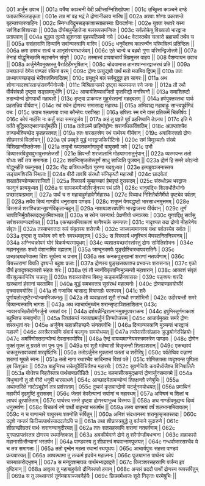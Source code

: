001  	अर्जुन उवाच ||
001a 	यत्रैषा काञ्चनी वेदी प्रदीप्ताग्निशिखोपमा |
001c 	उच्छ्रिता काञ्चने दण्डे पताकाभिरलङ्कृता |
001e 	तत्र मां वह भद्रं ते द्रोणानीकाय मारिष ||
002a 	अश्वाः शोणाः प्रकाशन्ते बृहन्तश्चारुवाहिनः |
002c 	स्निग्धविद्रुमसङ्काशास्ताम्रास्याः प्रियदर्शनाः |
002e 	युक्ता रथवरे यस्य सर्वशिक्षाविशारदाः ||
003a 	दीर्घबाहुर्महातेजा बलरूपसमन्वितः |
003c 	सर्वलोकेषु विख्यातो भारद्वाजः प्रतापवान् ||
004a 	बुद्ध्या तुल्यो ह्युशनसा बृहस्पतिसमो नये |
004c 	वेदास्तथैव चत्वारो ब्रह्मचर्यं तथैव च ||
005a 	ससंहाराणि दिव्यानि सर्वाण्यस्त्राणि मारिष |
005c 	धनुर्वेदश्च कार्त्स्न्येन यस्मिन्नित्यं प्रतिष्ठितः ||
006a 	क्षमा दमश्च सत्यं च आनृशंस्यमथार्जवम् |
006c 	एते चान्ये च बहवो गुणा यस्मिन्द्विजोत्तमे ||
007a 	तेनाहं योद्धुमिच्छामि महाभागेन संयुगे |
007c 	तस्मात्त्वं प्रापयाचार्यं क्षिप्रमुत्तर वाहय ||
008  	वैशम्पायन उवाच ||
008a 	अर्जुनेनैवमुक्तस्तु वैराटिर्हेमभूषितान् |
008c 	चोदयामास तानश्वान्भारद्वाजरथं प्रति ||
009a 	तमापतन्तं वेगेन पाण्डवं रथिनां वरम् |
009c 	द्रोणः प्रत्युद्ययौ पार्थं मत्तो मत्तमिव द्विपम् ||
010a 	ततः प्राध्मापयच्छङ्खं भेरीशतनिनादितम् |
010c 	प्रचुक्षुभे बलं सर्वमुद्धूत इव सागरः ||
011a 	अथ शोणान्सदश्वांस्तान्हंसवर्णैर्मनोजवैः |
011c 	मिश्रितान्समरे दृष्ट्वा व्यस्मयन्त रणे जनाः ||
012a 	तौ रथौ वीर्यसंपन्नौ दृष्ट्वा सङ्ग्राममूर्धनि |
012c 	आचार्यशिष्यावजितौ कृतविद्यौ मनस्विनौ ||
013a 	समाश्लिष्टौ तदान्योन्यं द्रोणपार्थौ महाबलौ |
013c 	दृष्ट्वा प्राकम्पत मुहुर्भरतानां महद्बलम् ||
014a 	हर्षयुक्तस्तथा पार्थः प्रहसन्निव वीर्यवान् |
014c 	रथं रथेन द्रोणस्य समासाद्य महारथः ||
015a 	अभिवाद्य महाबाहुः सान्त्वपूर्वमिदं वचः |
015c 	उवाच श्लक्ष्णया वाचा कौन्तेयः परवीरहा ||
016a 	उषिताः स्म वने वासं प्रतिकर्म चिकीर्षवः |
016c 	कोपं नार्हसि नः कर्तुं सदा समरदुर्जय ||
017a 	अहं तु प्रहृते पूर्वं प्रहरिष्यामि तेऽनघ |
017c 	इति मे वर्तते बुद्धिस्तद्भवान्कर्तुमर्हति ||
018a 	ततोऽस्मै प्राहिणोद्द्रोणः शरानधिकविंशतिम् |
018c 	अप्राप्तांश्चैव तान्पार्थश्चिच्छेद कृतहस्तवत् ||
019a 	ततः शरसहस्रेण रथं पार्थस्य वीर्यवान् |
019c 	अवाकिरत्ततो द्रोणः शीघ्रमस्त्रं विदर्शयन् ||
020a 	एवं प्रववृते युद्धं भारद्वाजकिरीटिनोः |
020c 	समं विमुञ्चतोः संख्ये विशिखान्दीप्ततेजसः ||
021a 	तावुभौ ख्यातकर्माणावुभौ वायुसमौ जवे |
021c 	उभौ दिव्यास्त्रविदुषावुभावुत्तमतेजसौ |
021e 	क्षिपन्तौ शरजालानि मोहयामासतुर्नृपान् ||
022a 	व्यस्मयन्त ततो योधाः सर्वे तत्र समागताः |
022c 	शरान्विसृजतोस्तूर्णं साधु साध्विति पूजयन् ||
023a 	द्रोणं हि समरे कोऽन्यो योद्धुमर्हति फल्गुनात् |
023c 	रौद्रः क्षत्रियधर्मोऽयं गुरुणा यदयुध्यत |
023e 	इत्यब्रुवञ्जनास्तत्र सङ्ग्रामशिरसि स्थिताः ||
024a 	वीरौ तावपि संरब्धौ संनिकृष्टौ महारथौ |
024c 	छादयेतां शरव्रातैरन्योन्यमपराजितौ ||
025a 	विस्फार्य सुमहच्चापं हेमपृष्ठं दुरासदम् |
025c 	संरब्धोऽथ भरद्वाजः फल्गुनं प्रत्ययुध्यत ||
026a 	स सायकमयैर्जालैरर्जुनस्य रथं प्रति |
026c 	भानुमद्भिः शिलाधौतैर्भानोः प्रच्छादयत्प्रभाम् ||
027a 	पार्थं च स महाबाहुर्महावेगैर्महारथः |
027c 	विव्याध निशितैर्बाणैर्मेघो वृष्ट्येव पर्वतम् ||
028a 	तथैव दिव्यं गाण्डीवं धनुरादाय पाण्डवः |
028c 	शत्रुघ्नं वेगवद्धृष्टो भारसाधनमुत्तमम् |
028e 	विससर्ज शरांश्चित्रान्सुवर्णविकृतान्बहून् ||
029a 	नाशयञ्शरवर्षाणि भारद्वाजस्य वीर्यवान् |
029c 	तूर्णं चापविनिर्मुक्तैस्तदद्भुतमिवाभवत् || 
030a 	स रथेन चरन्पार्थः प्रेक्षणीयो धनञ्जयः |
030c 	युगपद्दिक्षु सर्वासु सर्वशस्त्राण्यदर्शयत् ||
031a 	एकच्छायमिवाकाशं बाणैश्चक्रे समन्ततः |
031c 	नादृश्यत तदा द्रोणो नीहारेणेव संवृतः ||
032a 	तस्याभवत्तदा रूपं संवृतस्य शरोत्तमैः |
032c 	जाज्वल्यमानस्य यथा पर्वतस्येव सर्वतः ||
033a 	दृष्ट्वा तु पार्थस्य रणे शरैः स्वरथमावृतम् |
033c 	स विस्फार्य धनुश्चित्रं मेघस्तनितनिस्वनम् ||
034a 	अग्निचक्रोपमं घोरं विकर्षन्परमायुधम् |
034c 	व्यशातयच्छरांस्तांस्तु द्रोणः समितिशोभनः |
034e 	महानभूत्ततः शब्दो वंशानामिव दह्यताम् ||
035a 	जाम्बूनदमयैः पुङ्खैश्चित्रचापवरातिगैः |
035c	प्राच्छादयदमेयात्मा दिशः सूर्यस्य च प्रभाम् ||
036a 	ततः कनकपुङ्खानां शराणां नतपर्वणाम् |
036c 	वियच्चराणां वियति दृश्यन्ते बहुशः प्रजाः ||
037a 	द्रोणस्य पुङ्खसक्ताश्च प्रभवन्तः शरासनात् |
037c 	एको दीर्घ इवादृश्यदाकाशे संहतः शरः ||
038a 	एवं तौ स्वर्णविकृतान्विमुञ्चन्तौ महाशरान् |
038c 	आकाशं संवृतं वीरावुल्काभिरिव चक्रतुः ||
039a 	शरास्तयोश्च विबभुः कङ्कबर्हिणवाससः |
039c 	पङ्क्त्यः शरदि खस्थानां हंसानां चरतामिव ||
040a 	युद्धं समभवत्तत्र सुसंरब्धं महात्मनोः |
040c 	द्रोणपाण्डवयोर्घोरं वृत्रवासवयोरिव ||
041a 	तौ गजाविव चासाद्य विषाणाग्रैः परस्परम् |
041c 	शरैः पूर्णायतोत्सृष्टैरन्योन्यमभिजघ्नतुः ||
042a 	तौ व्यवाहरतां शूरौ संरब्धौ रणशोभिनौ |
042c 	उदीरयन्तौ समरे दिव्यान्यस्त्राणि भागशः ||
043a 	अथ त्वाचार्यमुख्येन शरान्सृष्टाञ्शिलाशितान्
043c 	न्यवारयच्छितैर्बाणैरर्जुनो जयतां वरः ||
044a 	दर्शयन्नैन्द्रिरात्मानमुग्रमुग्रपराक्रमः |
044c 	इषुभिस्तूर्णमाकाशं बहुभिश्च समावृणोत् ||
045a 	जिघांसन्तं नरव्याघ्रमर्जुनं तिग्मतेजसम् |
045c 	आचार्यमुख्यः समरे द्रोणः शस्त्रभृतां वरः |
045e 	अर्जुनेन सहाक्रीडच्छरैः संनतपर्वभिः ||
046a 	दिव्यान्यस्त्राणि मुञ्चन्तं भारद्वाजं महारणे |
046c 	अस्त्रैरस्त्राणि संवार्य फल्गुनः समयोधयत् ||
047a 	तयोरासीत्संप्रहारः क्रुद्धयोर्नरसिंहयोः |
047c 	अमर्षिणोस्तदान्योन्यं देवदानवयोरिव ||
048a 	ऐन्द्रं वायव्यमाग्नेयमस्त्रमस्त्रेण पाण्डवः |
048c 	द्रोणेन मुक्तं मुक्तं तु ग्रसते स्म पुनः पुनः ||
049a 	एवं शूरौ महेष्वासौ विसृजन्तौ शिताञ्शरान् |
049c 	एकच्छायं चक्रतुस्तावाकाशं शरवृष्टिभिः ||
050a 	ततोऽर्जुनेन मुक्तानां पततां च शरीरिषु |
050c 	पर्वतेष्विव वज्राणां शराणां श्रूयते स्वनः ||
051a 	ततो नागा रथाश्चैव सादिनश्च विशां पते |
051c 	शोणिताक्ता व्यदृश्यन्त पुष्पिता इव किंशुकाः ||
052a 	बाहुभिश्च सकेयूरैर्विचित्रैश्च महारथैः |
052c 	सुवर्णचित्रैः कवचैर्ध्वजैश्च विनिपातितैः ||
053a 	योधैश्च निहतैस्तत्र पार्थबाणप्रपीडितैः |
053c 	बलमासीत्समुद्भ्रान्तं द्रोणार्जुनसमागमे ||
054a 	विधुन्वानौ तु तौ वीरौ धनुषी भारसाधने |
054c 	आच्छादयेतामन्योन्यं तितक्षन्तौ रणेषुभिः ||
055a 	अथान्तरिक्षे नादोऽभूद्द्रोणं तत्र प्रशंसताम् |
055c 	दुष्करं कृतवान्द्रोणो यदर्जुनमयोधयत् ||
056a 	प्रमाथिनं महावीर्यं दृढमुष्टिं दुरासदम् |
056c 	जेतारं देवदैत्यानां सर्पाणां च महारथम् |
057a 	अविश्रमं च शिक्षां च लाघवं दूरपातिताम् |
057c 	पार्थस्य समरे दृष्ट्वा द्रोणस्याभूच्च विस्मयः ||
058a 	अथ गाण्डीवमुद्यम्य दिव्यं धनुरमर्षणः |
058c       विचकर्ष रणे पार्थो बाहुभ्यां भरतर्षभ ||
059a 	तस्य बाणमयं वर्षं शलभानामिवायतम् |
059c 	न च बाणान्तरे वायुरस्य शक्नोति सर्पितुम् ||
060a 	अनिशं संदधानस्य शरानुत्सृजतस्तदा |
060c 	ददृशे नान्तरं किञ्चित्पार्थस्याददतोऽपि च ||
061a 	तथा शीघ्रास्त्रयुद्धे तु वर्तमाने सुदारुणे |
061c 	शीघ्राच्छीघ्रतरं पार्थः शरानन्यानुदीरयत् ||
062a 	ततः शतसहस्राणि शराणां नतपर्वणाम् |
062c 	युगपत्प्रापतंस्तत्र द्रोणस्य रथमन्तिकात् ||
063a 	अवकीर्यमाणे द्रोणे तु शरैर्गाण्डीवधन्वना |
063c 	हाहाकारो महानासीत्सैन्यानां भरतर्षभ ||
064a 	पाण्डवस्य तु शीघ्रास्त्रं मघवान्समपूजयत् |
064c 	गन्धर्वाप्सरसश्चैव ये च तत्र समागताः ||
065a 	ततो वृन्देन महता रथानां रथयूथपः |
065c 	आचार्यपुत्रः सहसा पाण्डवं प्रत्यवारयत् ||
066a 	अश्वत्थामा तु तत्कर्म हृदयेन महात्मनः |
066c 	पूजयामास पार्थस्य कोपं चास्याकरोद्भृशम् ||
067a 	स मन्युवशमापन्नः पार्थमभ्यद्रवद्रणे |
067c 	किरञ्शरसहस्राणि पर्जन्य इव वृष्टिमान् ||
068a 	आवृत्य तु महाबाहुर्यतो द्रौणिस्ततो हयान् |
068c 	अन्तरं प्रददौ पार्थो द्रोणस्य व्यपसर्पितुम् ||
069a 	स तु लब्ध्वान्तरं तूर्णमपायाज्जवनैर्हयैः |
069c 	छिन्नवर्मध्वजः शूरो निकृत्तः परमेषुभिः ||
